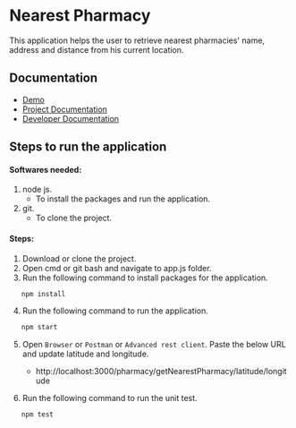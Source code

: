 # Nearest Pharmacy

This application helps the user to retrieve nearest pharmacies' name, address and distance from his current location.

## Documentation

- [Demo](https://github.com/chkrish9/NearestPharmacy/wiki/Demo)
- [Project Documentation](https://github.com/chkrish9/NearestPharmacy/wiki/Project-Documentation)
- [Developer Documentation](https://github.com/chkrish9/NearestPharmacy/wiki/Developer-Documentation)

## Steps to run the application

#### Softwares needed:

1. node js.
   - To install the packages and run the application.
2. git.
   - To clone the project.

#### Steps:

1. Download or clone the project.
2. Open cmd or git bash and navigate to app.js folder.
3. Run the following command to install packages for the application.

```bash
   npm install
```

4. Run the following command to run the application.

```bash
   npm start
```

5. Open `Browser` or `Postman` or `Advanced rest client`. Paste the below URL and update latitude and longitude.

   - http://localhost:3000/pharmacy/getNearestPharmacy/latitude/longitude

6. Run the following command to run the unit test.

```bash
   npm test
```

